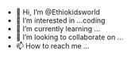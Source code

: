 - 👋 Hi, I’m @Ethiokidsworld
- 👀 I’m interested in ...coding
- 🌱 I’m currently learning ...
- 💞️ I’m looking to collaborate on ...
- 📫 How to reach me ...

<!---
Ethiokidsworld/Ethiokidsworld is a ✨ special ✨ repository because its `README.md` (this file) appears on your GitHub profile.
You can click the Preview link to take a look at your changes.
--->
